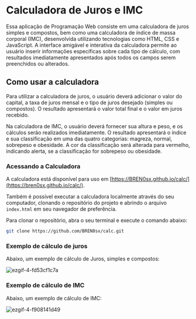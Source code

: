 # Calculadora de Juros e IMC

Essa aplicação de Programação Web consiste em uma calculadora de juros simples e compostos, bem como uma calculadora de índice de massa corporal (IMC), desenvolvida utilizando tecnologias como HTML, CSS e JavaScript. A interface amigável e interativa da calculadora permite ao usuário inserir informações específicas sobre cada tipo de cálculo, com resultados imediatamente apresentados após todos os campos serem preenchidos ou alterados.

## Como usar a calculadora

Para utilizar a calculadora de juros, o usuário deverá adicionar o valor do capital, a taxa de juros mensal e o tipo de juros desejado (simples ou compostos). O resultado apresentará o valor total final e o valor em juros recebido.

Na calculadora de IMC, o usuário deverá fornecer sua altura e peso, e os cálculos serão realizados imediatamente. O resultado apresentará o índice e sua classificação em uma das quatro categorias: magreza, normal, sobrepeso e obesidade. A cor da classificação será alterada para vermelho, indicando alerta, se a classificação for sobrepeso ou obesidade.

### Acessando a Calculadora

A calculadora está disponível para uso em [https://BREN0sx.github.io/calc/](https://bren0sx.github.io/calc/). 

Também é possível executar a calculadora localmente através do seu computador, clonando o repositório do projeto e abrindo o arquivo `index.html` em seu navegador de preferência.

Para clonar o repositório, abra o seu terminal e execute o comando abaixo:

```sh
git clone https://github.com/BREN0sx/calc.git
```

### Exemplo de cálculo de juros

Abaixo, um exemplo de cálculo de Juros, simples e compostos:

![ezgif-4-fd53cf1c7a](https://user-images.githubusercontent.com/105817781/228823271-7f049db9-2a0b-46c5-a7e3-6d811c80b612.gif)

### Exemplo de cálculo de IMC

Abaixo, um exemplo de cálculo de IMC:

![ezgif-4-f908141d49](https://user-images.githubusercontent.com/105817781/228823370-c58e9a73-d95a-4945-a9fb-8b065b225135.gif)
